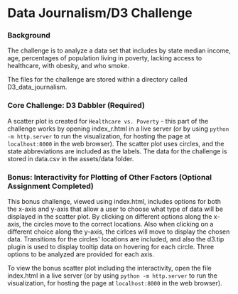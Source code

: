 # Data Journalism/D3 Challenge

### Background

The challenge is to analyze a data set that includes by state median income, age, percentages of population living in poverty, lacking access to healthcare, with obesity, and who smoke.

The files for the challenge are stored within a directory called D3_data_journalism. 

### Core Challenge: D3 Dabbler (Required)
A scatter plot is created for `Healthcare vs. Poverty` - this part of the challenge works by opening index_r.html in a live server (or by using `python -m http.server` to run the visualization, for hosting the page at `localhost:8000` in the web browser). The scatter plot uses circles, and the state abbreviations are included as the labels. The data for the challenge is stored in data.csv in the assets/data folder.

### Bonus: Interactivity for Plotting of Other Factors (Optional Assignment Completed)
This bonus challenge, viewed using index.html, includes options for both the x-axis and y-axis that allow a user to choose what type of data will be displayed in the scatter plot. By clicking on different options along the x-axis, the circles move to the correct locations. Also when clicking on a different choice along the y-axis, the cirlces will move to display the chosen data. Transitions for the circles' locations are included, and also the d3.tip plugin is used to display tooltip data on hovering for each circle. Three options to be analyzed are provided for each axis.  

To view the bonus scatter plot including the interactivity, open the file index.html in a live server (or by using `python -m http.server` to run the visualization, for hosting the page at `localhost:8000` in the web browser).
